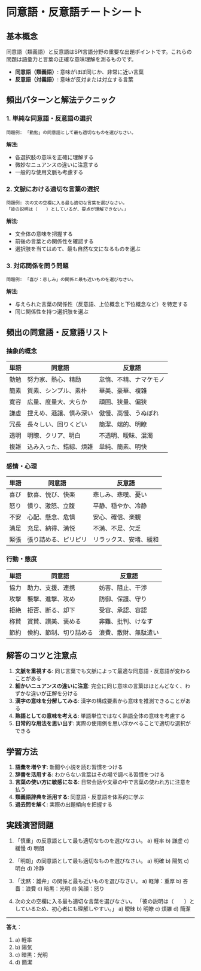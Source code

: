 # 同意語・反意語チートシート

## 基本概念

同意語（類義語）と反意語はSPI言語分野の重要な出題ポイントです。これらの問題は語彙力と言葉の正確な意味理解を測るものです。

- **同意語（類義語）**: 意味がほぼ同じか、非常に近い言葉
- **反意語（対義語）**: 意味が反対または対立する言葉

## 頻出パターンと解法テクニック

### 1. 単純な同意語・反意語の選択
```
問題例: 「勤勉」の同意語として最も適切なものを選びなさい。
```

**解法**: 
- 各選択肢の意味を正確に理解する
- 微妙なニュアンスの違いに注意する
- 一般的な使用文脈も考慮する

### 2. 文脈における適切な言葉の選択
```
問題例: 次の文の空欄に入る最も適切な言葉を選びなさい。
「彼の説明は（　　）としているが、要点が理解できない。」
```

**解法**:
- 文全体の意味を把握する
- 前後の言葉との関係性を確認する
- 選択肢を当てはめて、最も自然な文になるものを選ぶ

### 3. 対応関係を問う問題
```
問題例: 「喜び：悲しみ」の関係と最も近いものを選びなさい。
```

**解法**:
- 与えられた言葉の関係性（反意語、上位概念と下位概念など）を特定する
- 同じ関係性を持つ選択肢を選ぶ

## 頻出の同意語・反意語リスト

### 抽象的概念

| 単語 | 同意語 | 反意語 |
|------|--------|--------|
| 勤勉 | 努力家、熱心、精励 | 怠惰、不精、ナマケモノ |
| 簡素 | 質素、シンプル、素朴 | 華美、豪華、複雑 |
| 寛容 | 広量、度量大、大らか | 頑固、狭量、偏狭 |
| 謙虚 | 控えめ、遜譲、慎み深い | 傲慢、高慢、うぬぼれ |
| 冗長 | 長々しい、回りくどい | 簡潔、端的、明瞭 |
| 透明 | 明瞭、クリア、明白 | 不透明、曖昧、混濁 |
| 複雑 | 込み入った、錯綜、煩雑 | 単純、簡素、明快 |

### 感情・心理

| 単語 | 同意語 | 反意語 |
|------|--------|--------|
| 喜び | 歓喜、悦び、快楽 | 悲しみ、悲嘆、憂い |
| 怒り | 憤り、激怒、立腹 | 平静、穏やか、冷静 |
| 不安 | 心配、懸念、危惧 | 安心、確信、楽観 |
| 満足 | 充足、納得、満悦 | 不満、不足、欠乏 |
| 緊張 | 張り詰める、ピリピリ | リラックス、安堵、緩和 |

### 行動・態度

| 単語 | 同意語 | 反意語 |
|------|--------|--------|
| 協力 | 助力、支援、連携 | 妨害、阻止、干渉 |
| 攻撃 | 襲撃、進撃、攻め | 防御、保護、守り |
| 拒絶 | 拒否、断る、却下 | 受容、承認、容認 |
| 称賛 | 賞賛、讃美、褒める | 非難、批判、けなす |
| 節約 | 倹約、節制、切り詰める | 浪費、散財、無駄遣い |

## 解答のコツと注意点

1. **文脈を重視する**: 同じ言葉でも文脈によって最適な同意語・反意語が変わることがある
2. **細かいニュアンスの違いに注意**: 完全に同じ意味の言葉はほとんどなく、わずかな違いが正解を分ける
3. **漢字の意味を分解してみる**: 漢字の構成要素から意味を推測できることがある
4. **熟語としての意味を考える**: 単語単位ではなく熟語全体の意味を考慮する
5. **日常的な用法を思い出す**: 実際の使用例を思い浮かべることで適切な選択ができる

## 学習方法

1. **語彙を増やす**: 新聞や小説を読む習慣をつける
2. **辞書を活用する**: わからない言葉はその場で調べる習慣をつける
3. **言葉の使い方に敏感になる**: 日常会話や文章の中で言葉の使われ方に注意を払う
4. **類義語辞典を活用する**: 同意語・反意語を体系的に学ぶ
5. **過去問を解く**: 実際の出題傾向を把握する

## 実践演習問題

1. 「慎重」の反意語として最も適切なものを選びなさい。
   a) 軽率 b) 謙虚 c) 緩慢 d) 明朗

2. 「明朗」の同意語として最も適切なものを選びなさい。
   a) 明確 b) 陽気 c) 明白 d) 冷静

3. 「沈黙：雄弁」の関係と最も近いものを選びなさい。
   a) 軽薄：重厚 b) 吝嗇：浪費 c) 暗黒：光明 d) 笑顔：怒り

4. 次の文の空欄に入る最も適切な言葉を選びなさい。
   「彼の説明は（　　）としているため、初心者にも理解しやすい。」
   a) 曖昧 b) 明瞭 c) 煩雑 d) 簡潔

---

**答え**：
1. a) 軽率
2. b) 陽気
3. c) 暗黒：光明
4. d) 簡潔